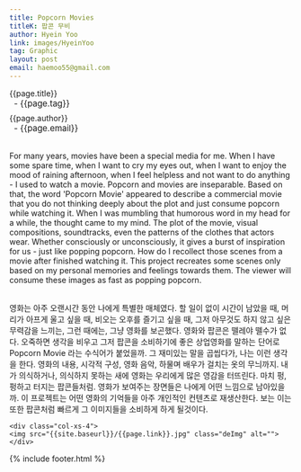 ```yaml
---
title: Popcorn Movies
titleK: 팝콘 무비
author: Hyein Yoo
link: images/HyeinYoo
tag: Graphic
layout: post
email: haemoo55@gmail.com
---	
```


<div class="container">

<div class="deDep">
{{page.title}}<br>
<p style="font-size:15px; margin:0px; padding:0px 0px 0px 8px; margin:0px 0px 8px 0px;">- {{page.tag}}</p>
{{page.author}}<br>
<p style="font-size:15px; margin:0px; padding:0px 0px 0px 8px;">- {{page.email}}</p>
</div>

<br>

<div class="det lato">

<!--영문-->

For many years, movies have been a special media for me. When I have some spare time, when I want to cry my eyes out, when I want to enjoy the mood of raining afternoon, when I feel helpless and not want to do anything - I used to watch a movie.
Popcorn and movies are inseparable. Based on that, the word 'Popcorn Movie' appeared to describe a commercial movie that you do not thinking deeply about the plot and just consume popcorn while watching it. When I was mumbling that humorous word in my head for a while, the thought came to my mind. The plot of the movie, visual compositions, soundtracks, even the patterns of the clothes that actors wear. Whether consciously or unconsciously, it gives a burst of inspiration for us - just like popping popcorn.
How do I recollect those scenes from a movie after finished watching it. This project recreates some scenes only based on my personal memories and feelings towards them. The viewer will consume these images as fast as popping popcorn.

<!--영문-->

</div>


<div class="noto">
<!--국문-->

<br>
영화는 아주 오랜시간 동안 나에게 특별한 매체였다. 할 일이 없이 시간이 남았을 때, 머리가 아프게 울고 싶을 때, 비오는 오후를 즐기고 싶을 때, 그저 아무것도 하지 않고 싶은 무력감을 느끼는, 그런 때에는, 그냥 영화를 보곤했다.
영화와 팝콘은 뗄레야 뗄수가 없다. 오죽하면 생각을 비우고 그저 팝콘을 소비하기에 좋은 상업영화를 말하는 단어로 Popcorn Movie 라는 수식어가 붙었을까. 그 재미있는 말을 곱씹다가, 나는 이런 생각을 한다. 영화의 내용, 시각적 구성, 영화 음악, 하물며 배우가 걸치는 옷의 무늬까지. 내가 의식하거나, 의식하지 못하는 새에 영화는 우리에게 많은 영감을 터뜨린다. 마치 펑, 펑하고 터지는 팝콘들처럼.
영화가 보여주는 장면들은 나에게 어떤 느낌으로 남아있을까. 이 프로젝트는 어떤 영화의 기억들을 아주 개인적인 컨텐츠로 재생산한다. 보는 이는 또한 팝콘처럼 빠르게 그 이미지들을 소비하게 하게 될것이다.

<!--국문-->

</div>

<div class="row noto">
	
	<div class="col-xs-4">
	<img src="{{site.baseurl}}/{{page.link}}.jpg" class="deImg" alt=""></div>
	
</div>

	

</div> 

{% include footer.html %}